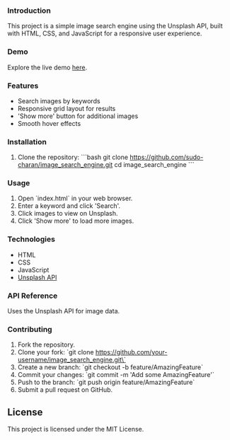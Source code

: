 ### Introduction

This project is a simple image search engine using the Unsplash API, built with HTML, CSS, and JavaScript for a responsive user experience.

### Demo

Explore the live demo [here](https://your-demo-link.com).

### Features

- Search images by keywords
- Responsive grid layout for results
- 'Show more' button for additional images
- Smooth hover effects

### Installation

1. Clone the repository:
   \`\`\`bash
   git clone https://github.com/sudo-charan/image_search_engine.git
   cd image_search_engine
   \`\`\`

### Usage

1. Open \`index.html\` in your web browser.
2. Enter a keyword and click 'Search'.
3. Click images to view on Unsplash.
4. Click 'Show more' to load more images.

### Technologies

- HTML
- CSS
- JavaScript
- [Unsplash API](https://unsplash.com/developers)

### API Reference

Uses the Unsplash API for image data.

### Contributing

1. Fork the repository.
2. Clone your fork: \`git clone https://github.com/your-username/image_search_engine.git\`
3. Create a new branch: \`git checkout -b feature/AmazingFeature\`
4. Commit your changes: \`git commit -m 'Add some AmazingFeature'\`
5. Push to the branch: \`git push origin feature/AmazingFeature\`
6. Submit a pull request on GitHub.

## License

This project is licensed under the MIT License.